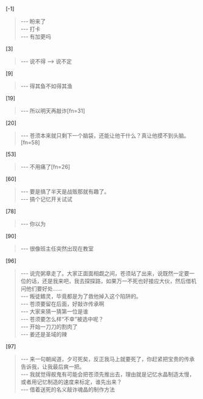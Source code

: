 
[-1] 
>--- 盼来了<br>
>--- 打卡<br>
>--- 有加更吗<br>

[3] 
>--- 说不得  —>  说不定<br>

[9] 
>--- 得其鱼不如得其渔<br>

[19] 
>--- 所以明天再敲诈[fn=31]<br>

[20] 
>--- 苍须本来就只剩下一个脑袋，还能让他干什么？真让他摸不到头脑。[fn=58]<br>

[53] 
>--- 不用痛了[fn=26]<br>

[60] 
>--- 要是搞了半天是战贩那就有趣了。<br>
>--- 搞个记忆开关试试<br>

[78] 
>--- 你以为<br>

[90] 
>--- 很像班主任突然出现在教室<br>

[96] 
>--- 说完粥章走了。大家正面面相觑之间，苍须站了出来，说既然一定要一位的话，还是我来吧，我去探探路，如果万一不死也好接应大伙，然后借机问他们要好处……<br>
>--- 叛徒鳍灵，毕竟都是为了救他掉入这个陷阱的。<br>
>--- 苍须要留在后面，好敲诈传承啊<br>
>--- 大家来猜一猜第一位是谁<br>
>--- 苍须要怎么样“不幸”被选中呢？<br>
>--- 开始一刀刀的割肉了<br>
>--- 姜还是圣域的辣<br>

[97] 
>--- 来一句朝闻道，夕可死矣，反正我马上就要死了，你赶紧把宝贵的传承告诉我，让我最后爽一把。<br>
>--- 我就觉得舰鬼有可能会把苍须先推出去，理由就是记忆水晶制造太慢，或者用记忆制造的速度来标定，谁先出来？<br>
>--- 借着送死的名义敲诈魂晶的制作方法<br>

